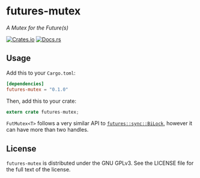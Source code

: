 # futures-mutex

*A Mutex for the Future(s)*

[![Crates.io](https://img.shields.io/crates/v/futures-mutex.svg)](https://crates.io/crates/futures-mutex)
[![Docs.rs](https://docs.rs/futures-mutex/badge.svg)](https://docs.rs/futures-mutex)

## Usage

Add this to your `Cargo.toml`:

```toml
[dependencies]
futures-mutex = "0.1.0"
```

Then, add this to your crate:

```rust
extern crate futures-mutex;
```

`FutMutex<T>` follows a very similar API to  [`futures::sync::BiLock`](https://docs.rs/futures/0.1.11/futures/sync/struct.BiLock.html), however it can have more than two handles.

## License

`futures-mutex` is distributed under the GNU GPLv3. See the LICENSE file for
the full text of the license.
